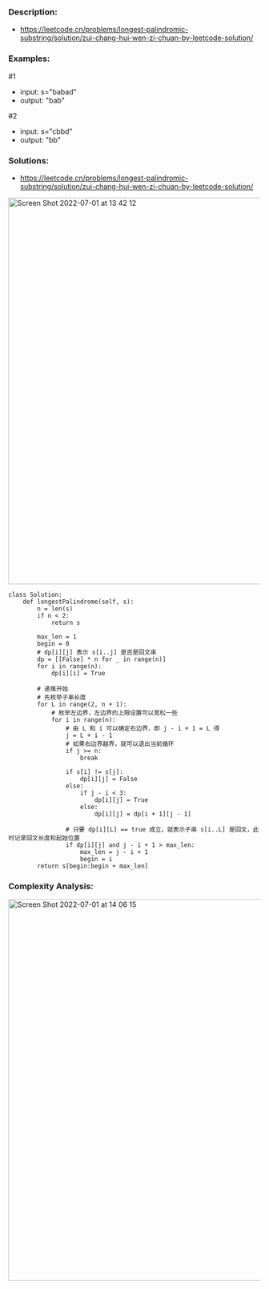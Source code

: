 ### Description:
- https://leetcode.cn/problems/longest-palindromic-substring/solution/zui-chang-hui-wen-zi-chuan-by-leetcode-solution/

### Examples:
#1
- input: s="babad"
- output: "bab"

#2
- input: s="cbbd"
- output: "bb"

### Solutions:
- https://leetcode.cn/problems/longest-palindromic-substring/solution/zui-chang-hui-wen-zi-chuan-by-leetcode-solution/

<img width="772" alt="Screen Shot 2022-07-01 at 13 42 12" src="https://user-images.githubusercontent.com/49216429/176944674-24390c51-b834-498d-bbe8-68c791ee406e.png">

```
class Solution:
    def longestPalindrome(self, s):
        n = len(s)
        if n < 2:
            return s
        
        max_len = 1
        begin = 0
        # dp[i][j] 表示 s[i..j] 是否是回文串
        dp = [[False] * n for _ in range(n)]
        for i in range(n):
            dp[i][i] = True
        
        # 递推开始
        # 先枚举子串长度
        for L in range(2, n + 1):
            # 枚举左边界，左边界的上限设置可以宽松一些
            for i in range(n):
                # 由 L 和 i 可以确定右边界，即 j - i + 1 = L 得
                j = L + i - 1
                # 如果右边界越界，就可以退出当前循环
                if j >= n:
                    break
                    
                if s[i] != s[j]:
                    dp[i][j] = False 
                else:
                    if j - i < 3:
                        dp[i][j] = True
                    else:
                        dp[i][j] = dp[i + 1][j - 1]
                
                # 只要 dp[i][L] == true 成立，就表示子串 s[i..L] 是回文，此时记录回文长度和起始位置
                if dp[i][j] and j - i + 1 > max_len:
                    max_len = j - i + 1
                    begin = i
        return s[begin:begin + max_len]
```

### Complexity Analysis:
<img width="762" alt="Screen Shot 2022-07-01 at 14 06 15" src="https://user-images.githubusercontent.com/49216429/176947613-2f18fdf7-38a0-45aa-bda6-048f86ebb96d.png">

